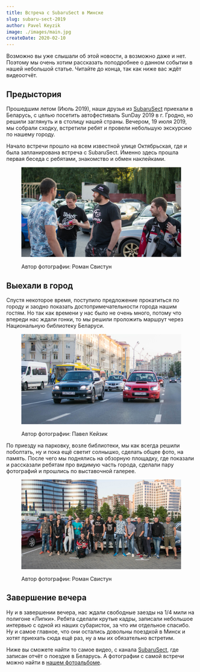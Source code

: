 ```yaml
---
title: Встреча с SubaruSect в Минске
slug: subaru-sect-2019
author: Pavel Keyzik
image: ./images/main.jpg
createDate: 2020-02-10
---
```


Возможно вы уже слышали об этой новости, а возможно даже и нет. Поэтому мы очень хотим рассказать поподробнее о данном событии в нашей небольшой статье. Читайте до конца, так как ниже вас ждёт видеоотчёт.

## Предыстория

Прошедшим летом (Июль 2019), наши друзья из <a href="https://www.youtube.com/channel/UCGBgT1ttVVq4RIZbo9hp_LA" target="_blank">SubaruSect</a> приехали в Беларусь, с целью посетить автофестиваль SunDay 2019 в г. Гродно, но решили заглянуть и в столицу нашей страны. Вечером, 19 июля 2019, мы собрали сходку, встретили ребят и провели небольшую экскурсию по нашему городу.

Начало встречи прошло на всем известной улице Октябрьская, где и была запланирована встреча с SubaruSect. Именно здесь прошла первая беседа с ребятами, знакомство и обмен наклейками.

<figure>

  ![На фото Андрей и Стас из SubaruSect](./images/lavka-1.jpg)

  <figcaption>Автор фотографии: Роман Свистун</figcaption>
</figure>

## Выехали в город

Спустя некоторое время, поступило предложение прокатиться по городу и заодно показать достопримечательности города нашим гостям. Но так как времени у нас было не очень много, потому что впереди нас ждали гонки, то мы решили проложить маршрут через Национальную библиотеку Беларуси.

<figure>

  ![Площадь Якуба Коласа](./images/yakuba-kolasa-square.jpg)

  <figcaption>Автор фотографии: Павел Кейзик</figcaption>
</figure>

По приезду на парковку, возле библиотеки, мы как всегда решили поболтать, ну и пока ещё светит солнышко, сделать общее фото, на память. После чего мы поднялись на обзорную площадку, где показали и рассказали ребятам про видимую часть города, сделали пару фотографий и прошлись по выставочной галерее.

<figure>

  ![Общее фото](./images/national-library-parking.jpg)

  <figcaption>Автор фотографии: Роман Свистун</figcaption>
</figure>

## Завершение вечера

Ну и в завершении вечера, нас ждали свободные заезды на 1/4 мили на полигоне «Липки». Ребята сделали крутые кадры, записали небольшое интервью с одной из наших субаристок, за что им отдельное спасибо. Ну и самое главное, что они остались довольны поездкой в Минск и хотят приехать сюда ещё раз, ну а мы их обязательно встретим.

Ниже вы сможете найти то самое видео, с канала <a href="https://www.youtube.com/channel/UCGBgT1ttVVq4RIZbo9hp_LA" target="_blank">SubaruSect</a>, где записан отчёт о поездке в Беларусь. А фотографии с самой встречи можно найти в <a href="https://vk.com/album-75289878_264504386" target="_blank">нашем фотоальбоме</a>.

<!-- <YouTube link="PASTE_EMBEDE_LINK_TO_VIDEO" /> -->

